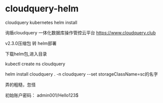 # cloudquery-helm
cloudquery kubernetes helm install

询盾cloudquery 
一体化数据库操作管控云平台
https://www.cloudquery.club

v2.3.0压缩包 转 helm部署

下载helm包,进入目录

kubectl create ns cloudquery

helm install cloudquery . -n cloudquery --set storageClassName=sc的名字

弄的粗糙，忽怪

初始账户密码： admin001/Hello123$